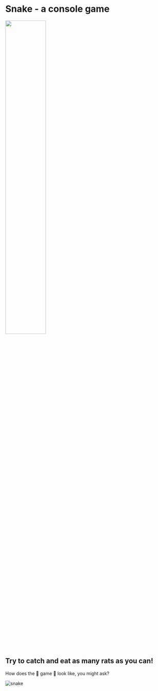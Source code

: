 # Snake - a console game

<img src="https://media.giphy.com/media/Q933iQnuEYGQw/giphy.gif" width="50%">

## Try to catch and eat as many rats as you can!

How does the :snake: game :snake: look like, you might ask?

![snake](https://user-images.githubusercontent.com/39522754/112459837-90294c80-8d5e-11eb-884c-925c973e1474.jpg)

